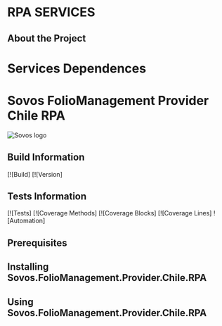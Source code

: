 ﻿
# RPA SERVICES

## About the Project

# Services Dependences

#


# Sovos FolioManagement Provider Chile RPA

![Sovos logo](https://bitbucket.dev.sovos.local/projects/ACCTC/avatar.png "CTC - Folio Management")

## Build Information

[![Build]
[![Version]

## Tests Information

[![Tests]
[![Coverage Methods]
[![Coverage Blocks]
[![Coverage Lines]
![Automation]

## Prerequisites

## Installing Sovos.FolioManagement.Provider.Chile.RPA

## Using Sovos.FolioManagement.Provider.Chile.RPA
